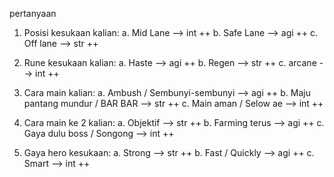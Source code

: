 pertanyaan


1. Posisi kesukaan kalian:
  a. Mid Lane --> int ++
  b. Safe Lane --> agi ++
  c. Off lane --> str ++

2. Rune kesukaan kalian:
  a. Haste --> agi ++
  b. Regen --> str ++
  c. arcane --> int ++

3. Cara main kalian:
  a. Ambush / Sembunyi-sembunyi --> agi ++
  b. Maju pantang mundur / BAR BAR --> str ++
  c. Main aman / Selow ae --> int ++

4. Cara main ke 2 kalian:
  a. Objektif --> str ++
  b. Farming terus --> agi ++
  c. Gaya dulu boss / Songong --> int ++

5. Gaya hero kesukaan:
  a. Strong --> str ++
  b. Fast / Quickly --> agi ++
  c. Smart --> int ++